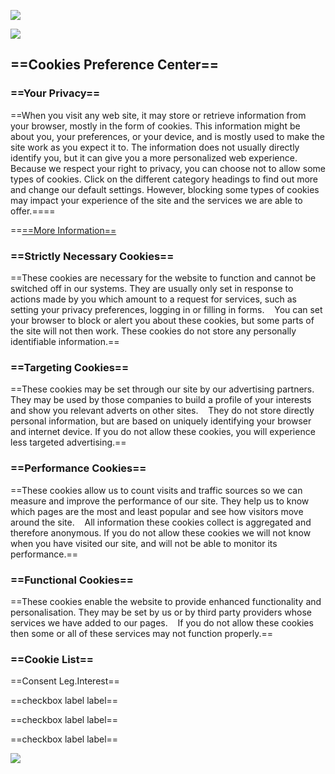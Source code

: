 [![](https://s3.amazonaws.com/coursera_assets/meta_images/generated/XDP/XDP~COURSE!~django-database-web-apps/XDP~COURSE!~django-database-web-apps.jpeg)](https://s3.amazonaws.com/coursera_assets/meta_images/generated/XDP/XDP~COURSE!~django-database-web-apps/XDP~COURSE!~django-database-web-apps.jpeg)

[![](https://cdn.cookielaw.org/logos/3e5657ed-0ab7-410b-95c6-ac68153c5668/a5631904-c2e8-407c-8481-ac7ee7f58040/830d9fa8-2c14-45a7-8afa-abc4792137f2/coursera-logo-full-rgb.png)](https://cdn.cookielaw.org/logos/3e5657ed-0ab7-410b-95c6-ac68153c5668/a5631904-c2e8-407c-8481-ac7ee7f58040/830d9fa8-2c14-45a7-8afa-abc4792137f2/coursera-logo-full-rgb.png)

## ==Cookies Preference Center==

### ==Your Privacy==

==When you visit any web site, it may store or retrieve information from your browser, mostly in the form of cookies. This information might be about you, your preferences, or your device, and is mostly used to make the site work as you expect it to. The information does not usually directly identify you, but it can give you a more personalized web experience. Because we respect your right to privacy, you can choose not to allow some types of cookies. Click on the different category headings to find out more and change our default settings. However, blocking some types of cookies may impact your experience of the site and the services we are able to offer.====  
  
==[==More Information==](https://www.coursera.org/about/cookies)

### ==Strictly Necessary Cookies==

==These cookies are necessary for the website to function and cannot be switched off in our systems. They are usually only set in response to actions made by you which amount to a request for services, such as setting your privacy preferences, logging in or filling in forms.    You can set your browser to block or alert you about these cookies, but some parts of the site will not then work. These cookies do not store any personally identifiable information.==

### ==Targeting Cookies==

==These cookies may be set through our site by our advertising partners. They may be used by those companies to build a profile of your interests and show you relevant adverts on other sites.    They do not store directly personal information, but are based on uniquely identifying your browser and internet device. If you do not allow these cookies, you will experience less targeted advertising.==

### ==Performance Cookies==

==These cookies allow us to count visits and traffic sources so we can measure and improve the performance of our site. They help us to know which pages are the most and least popular and see how visitors move around the site.    All information these cookies collect is aggregated and therefore anonymous. If you do not allow these cookies we will not know when you have visited our site, and will not be able to monitor its performance.==

### ==Functional Cookies==

==These cookies enable the website to provide enhanced functionality and personalisation. They may be set by us or by third party providers whose services we have added to our pages.    If you do not allow these cookies then some or all of these services may not function properly.==

### ==Cookie List==

==Consent Leg.Interest==

==checkbox label label==

==checkbox label label==

==checkbox label label==

[![](https://cdn.cookielaw.org/logos/static/powered_by_logo.svg)](https://cdn.cookielaw.org/logos/static/powered_by_logo.svg)